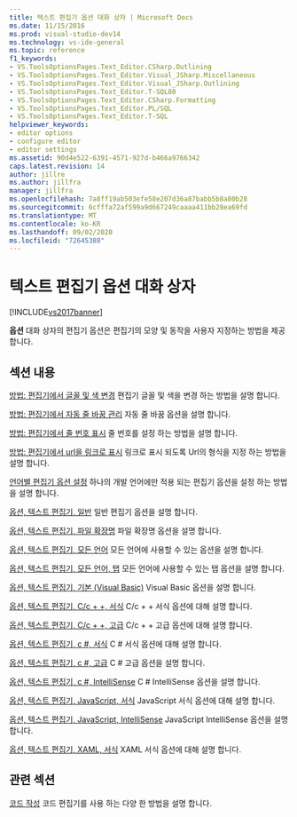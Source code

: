 ```yaml
---
title: 텍스트 편집기 옵션 대화 상자 | Microsoft Docs
ms.date: 11/15/2016
ms.prod: visual-studio-dev14
ms.technology: vs-ide-general
ms.topic: reference
f1_keywords:
- VS.ToolsOptionsPages.Text_Editor.CSharp.Outlining
- VS.ToolsOptionsPages.Text_Editor.Visual_JSharp.Miscellaneous
- VS.ToolsOptionsPages.Text_Editor.Visual_JSharp.Outlining
- VS.ToolsOptionsPages.Text_Editor.T-SQL80
- VS.ToolsOptionsPages.Text_Editor.CSharp.Formatting
- VS.ToolsOptionsPages.Text_Editor.PL/SQL
- VS.ToolsOptionsPages.Text_Editor.T-SQL
helpviewer_keywords:
- editor options
- configure editor
- editor settings
ms.assetid: 90d4e522-6391-4571-927d-b466a9766342
caps.latest.revision: 14
author: jillre
ms.author: jillfra
manager: jillfra
ms.openlocfilehash: 7a8ff19ab503efe58e207d36a87babb5b8a80b28
ms.sourcegitcommit: 6cfffa72af599a9d667249caaaa411bb28ea69fd
ms.translationtype: MT
ms.contentlocale: ko-KR
ms.lasthandoff: 09/02/2020
ms.locfileid: "72645388"
---
```

# <a name="text-editor-options-dialog-box"></a>텍스트 편집기 옵션 대화 상자
[!INCLUDE[vs2017banner](../../includes/vs2017banner.md)]

**옵션** 대화 상자의 편집기 옵션은 편집기의 모양 및 동작을 사용자 지정하는 방법을 제공합니다.

## <a name="in-this-section"></a>섹션 내용
 [방법: 편집기에서 글꼴 및 색 변경](../../ide/reference/how-to-change-fonts-and-colors-in-the-editor.md) 편집기 글꼴 및 색을 변경 하는 방법을 설명 합니다.

 [방법: 편집기에서 자동 줄 바꿈 관리](../../ide/reference/how-to-manage-word-wrap-in-the-editor.md) 자동 줄 바꿈 옵션을 설명 합니다.

 [방법: 편집기에서 줄 번호 표시](../../ide/reference/how-to-display-line-numbers-in-the-editor.md) 줄 번호를 설정 하는 방법을 설명 합니다.

 [방법: 편집기에서 url을 링크로 표시](../../ide/reference/how-to-display-urls-as-links-in-the-editor.md) 링크로 표시 되도록 Url의 형식을 지정 하는 방법을 설명 합니다.

 [언어별 편집기 옵션 설정](../../ide/reference/setting-language-specific-editor-options.md) 하나의 개발 언어에만 적용 되는 편집기 옵션을 설정 하는 방법을 설명 합니다.

 [옵션, 텍스트 편집기, 일반](../../ide/reference/options-text-editor-general.md) 일반 편집기 옵션을 설명 합니다.

 [옵션, 텍스트 편집기, 파일 확장명](../../ide/reference/options-text-editor-file-extension.md) 파일 확장명 옵션을 설명 합니다.

 [옵션, 텍스트 편집기, 모든 언어](../../ide/reference/options-text-editor-all-languages.md) 모든 언어에 사용할 수 있는 옵션을 설명 합니다.

 [옵션, 텍스트 편집기, 모든 언어, 탭](../../ide/reference/options-text-editor-all-languages-tabs.md) 모든 언어에 사용할 수 있는 탭 옵션을 설명 합니다.

 [옵션, 텍스트 편집기, 기본 (Visual Basic)](../../ide/reference/options-text-editor-basic-visual-basic.md) Visual Basic 옵션을 설명 합니다.

 [옵션, 텍스트 편집기, C/c + +, 서식](../../ide/reference/options-text-editor-c-cpp-formatting.md) C/c + + 서식 옵션에 대해 설명 합니다.

 [옵션, 텍스트 편집기, C/c + +, 고급](../../ide/reference/options-text-editor-c-cpp-advanced.md) C/c + + 고급 옵션에 대해 설명 합니다.

 [옵션, 텍스트 편집기, c #, 서식](../../ide/reference/options-text-editor-csharp-formatting.md) C # 서식 옵션에 대해 설명 합니다.

 [옵션, 텍스트 편집기, c #, 고급](../../ide/reference/options-text-editor-csharp-advanced.md) C # 고급 옵션을 설명 합니다.

 [옵션, 텍스트 편집기, c #, IntelliSense](../../ide/reference/options-text-editor-csharp-intellisense.md) C # IntelliSense 옵션을 설명 합니다.

 [옵션, 텍스트 편집기, JavaScript, 서식](../../ide/reference/options-text-editor-javascript-formatting.md) JavaScript 서식 옵션에 대해 설명 합니다.

 [옵션, 텍스트 편집기, JavaScript, IntelliSense](../../ide/reference/options-text-editor-javascript-intellisense.md) JavaScript IntelliSense 옵션을 설명 합니다.

 [옵션, 텍스트 편집기, XAML, 서식](../../ide/reference/options-text-editor-xaml-formatting.md) XAML 서식 옵션에 대해 설명 합니다.

## <a name="related-sections"></a>관련 섹션
 [코드 작성](../../ide/writing-code-in-the-code-and-text-editor.md) 코드 편집기를 사용 하는 다양 한 방법을 설명 합니다.
